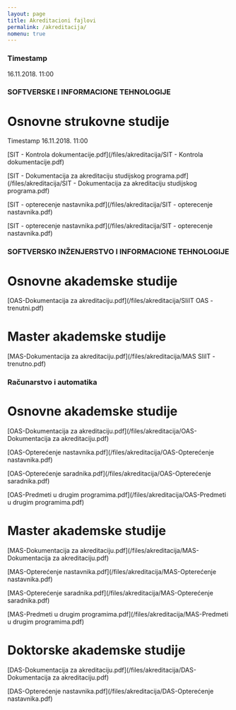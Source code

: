 ```yaml
---
layout: page
title: Akreditacioni fajlovi
permalink: /akreditacija/
nomenu: true
---
```

### Timestamp
16.11.2018. 11:00

### SOFTVERSKE I INFORMACIONE TEHNOLOGIJE

# Osnovne strukovne studije 
Timestamp 16.11.2018. 11:00

[SIT - Kontrola dokumentacije.pdf](/files/akreditacija/SIT - Kontrola dokumentacije.pdf)

[SIT - Dokumentacija za akreditaciju studijskog programa.pdf](/files/akreditacija/SIT - Dokumentacija za akreditaciju studijskog programa.pdf)

[SIT - opterecenje nastavnika.pdf](/files/akreditacija/SIT - opterecenje nastavnika.pdf) 

[SIT - opterecenje nastavnika.pdf](/files/akreditacija/SIT - opterecenje nastavnika.pdf) 

### SOFTVERSKO INŽENJERSTVO I INFORMACIONE TEHNOLOGIJE

# Osnovne akademske studije
[OAS-Dokumentacija za akreditaciju.pdf](/files/akreditacija/SIiIT OAS - trenutni.pdf) 

# Master akademske studije
[MAS-Dokumentacija za akreditaciju.pdf](/files/akreditacija/MAS SIiIT - trenutno.pdf)

### Računarstvo i automatika

# Osnovne akademske studije
[OAS-Dokumentacija za akreditaciju.pdf](/files/akreditacija/OAS-Dokumentacija za akreditaciju.pdf) 

[OAS-Opterećenje nastavnika.pdf](/files/akreditacija/OAS-Opterećenje nastavnika.pdf)

[OAS-Opterećenje saradnika.pdf](/files/akreditacija/OAS-Opterećenje saradnika.pdf)

[OAS-Predmeti u drugim programima.pdf](/files/akreditacija/OAS-Predmeti u drugim programima.pdf)

# Master akademske studije
[MAS-Dokumentacija za akreditaciju.pdf](/files/akreditacija/MAS-Dokumentacija za akreditaciju.pdf)

[MAS-Opterećenje nastavnika.pdf](/files/akreditacija/MAS-Opterećenje nastavnika.pdf)

[MAS-Opterećenje saradnika.pdf](/files/akreditacija/MAS-Opterećenje saradnika.pdf)

[MAS-Predmeti u drugim programima.pdf](/files/akreditacija/MAS-Predmeti u drugim programima.pdf)

# Doktorske akademske studije
[DAS-Dokumentacija za akreditaciju.pdf](/files/akreditacija/DAS-Dokumentacija za akreditaciju.pdf)

[DAS-Opterećenje nastavnika.pdf](/files/akreditacija/DAS-Opterećenje nastavnika.pdf)

